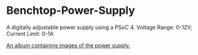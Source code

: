 # Benchtop-Power-Supply
A digitally adjustable power supply using a PSoC 4. Voltage Range: 0-12V; Current Limit: 0-1A

[An album containing images of the power supply.](http://imgur.com/a/MJJOn)
